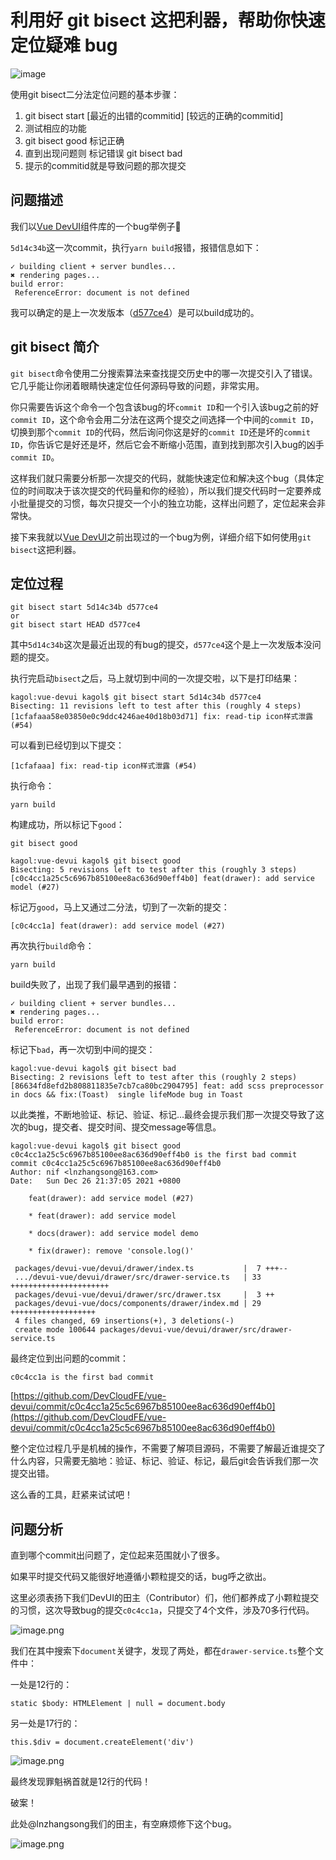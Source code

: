 # 利用好 git bisect 这把利器，帮助你快速定位疑难 bug

![image](https://user-images.githubusercontent.com/9566362/201500735-2f9a62ff-38af-49b4-9d88-67f1c0e12494.png)

使用git bisect二分法定位问题的基本步骤：
1. git bisect start [最近的出错的commitid] [较远的正确的commitid]
2. 测试相应的功能
3. git bisect good 标记正确
4. 直到出现问题则 标记错误 git bisect bad
5. 提示的commitid就是导致问题的那次提交

## 问题描述

我们以[Vue DevUI](https://github.com/DevCloudFE/vue-devui)组件库的一个bug举例子🌰

`5d14c34b`这一次commit，执行`yarn build`报错，报错信息如下：

```
✓ building client + server bundles...
✖ rendering pages...
build error:
 ReferenceError: document is not defined
```

我可以确定的是上一次发版本（[d577ce4](https://github.com/DevCloudFE/vue-devui/commit/d577ce405bdf1a6bdd10ff9a44be3497aaea1911)）是可以build成功的。

## git bisect 简介

`git bisect`命令使用二分搜索算法来查找提交历史中的哪一次提交引入了错误。它几乎能让你闭着眼睛快速定位任何源码导致的问题，非常实用。

你只需要告诉这个命令一个包含该bug的坏`commit ID`和一个引入该bug之前的好`commit ID`，这个命令会用二分法在这两个提交之间选择一个中间的`commit ID`，切换到那个`commit ID`的代码，然后询问你这是好的`commit ID`还是坏的`commit ID`，你告诉它是好还是坏，然后它会不断缩小范围，直到找到那次引入bug的凶手`commit ID`。

这样我们就只需要分析那一次提交的代码，就能快速定位和解决这个bug（具体定位的时间取决于该次提交的代码量和你的经验），所以我们提交代码时一定要养成小批量提交的习惯，每次只提交一个小的独立功能，这样出问题了，定位起来会非常快。

接下来我就以[Vue DevUI](https://github.com/DevCloudFE/vue-devui)之前出现过的一个bug为例，详细介绍下如何使用`git bisect`这把利器。

## 定位过程

```
git bisect start 5d14c34b d577ce4
or
git bisect start HEAD d577ce4
```

其中`5d14c34b`这次是最近出现的有bug的提交，`d577ce4`这个是上一次发版本没问题的提交。

执行完启动`bisect`之后，马上就切到中间的一次提交啦，以下是打印结果：
```
kagol:vue-devui kagol$ git bisect start 5d14c34b d577ce4
Bisecting: 11 revisions left to test after this (roughly 4 steps)
[1cfafaaa58e03850e0c9ddc4246ae40d18b03d71] fix: read-tip icon样式泄露 (#54)
```

可以看到已经切到以下提交：
```
[1cfafaaa] fix: read-tip icon样式泄露 (#54)
```

执行命令：
```
yarn build
```

构建成功，所以标记下`good`：
```
git bisect good
```

```
kagol:vue-devui kagol$ git bisect good
Bisecting: 5 revisions left to test after this (roughly 3 steps)
[c0c4cc1a25c5c6967b85100ee8ac636d90eff4b0] feat(drawer): add service model (#27)
```

标记万`good`，马上又通过二分法，切到了一次新的提交：
```
[c0c4cc1a] feat(drawer): add service model (#27)
```

再次执行`build`命令：
```
yarn build
```

build失败了，出现了我们最早遇到的报错：
```
✓ building client + server bundles...
✖ rendering pages...
build error:
 ReferenceError: document is not defined
```

标记下`bad`，再一次切到中间的提交：
```
kagol:vue-devui kagol$ git bisect bad
Bisecting: 2 revisions left to test after this (roughly 2 steps)
[86634fd8efd2b808811835e7cb7ca80bc2904795] feat: add scss preprocessor in docs && fix:(Toast)  single lifeMode bug in Toast 
```

以此类推，不断地验证、标记、验证、标记...最终会提示我们那一次提交导致了这次的bug，提交者、提交时间、提交message等信息。

```
kagol:vue-devui kagol$ git bisect good
c0c4cc1a25c5c6967b85100ee8ac636d90eff4b0 is the first bad commit
commit c0c4cc1a25c5c6967b85100ee8ac636d90eff4b0
Author: nif <lnzhangsong@163.com>
Date:   Sun Dec 26 21:37:05 2021 +0800

    feat(drawer): add service model (#27)
    
    * feat(drawer): add service model
    
    * docs(drawer): add service model demo
    
    * fix(drawer): remove 'console.log()'

 packages/devui-vue/devui/drawer/index.ts           |  7 +++--
 .../devui-vue/devui/drawer/src/drawer-service.ts   | 33 ++++++++++++++++++++++
 packages/devui-vue/devui/drawer/src/drawer.tsx     |  3 ++
 packages/devui-vue/docs/components/drawer/index.md | 29 +++++++++++++++++++
 4 files changed, 69 insertions(+), 3 deletions(-)
 create mode 100644 packages/devui-vue/devui/drawer/src/drawer-service.ts
```

最终定位到出问题的commit：
```
c0c4cc1a is the first bad commit
```

[https://github.com/DevCloudFE/vue-devui/commit/c0c4cc1a25c5c6967b85100ee8ac636d90eff4b0](https://github.com/DevCloudFE/vue-devui/commit/c0c4cc1a25c5c6967b85100ee8ac636d90eff4b0)

整个定位过程几乎是机械的操作，不需要了解项目源码，不需要了解最近谁提交了什么内容，只需要无脑地：验证、标记、验证、标记，最后git会告诉我们那一次提交出错。

这么香的工具，赶紧来试试吧！

## 问题分析

直到哪个commit出问题了，定位起来范围就小了很多。

如果平时提交代码又能很好地遵循小颗粒提交的话，bug呼之欲出。

这里必须表扬下我们DevUI的田主（Contributor）们，他们都养成了小颗粒提交的习惯，这次导致bug的提交`c0c4cc1a`，只提交了4个文件，涉及70多行代码。

![image.png](https://p6-juejin.byteimg.com/tos-cn-i-k3u1fbpfcp/20e682407cfe4cafb6a5360f4c36537c~tplv-k3u1fbpfcp-watermark.image?)

我们在其中搜索下`document`关键字，发现了两处，都在`drawer-service.ts`整个文件中：

一处是12行的：
```
static $body: HTMLElement | null = document.body
```

另一处是17行的：
```
this.$div = document.createElement('div')
```

![image.png](https://p3-juejin.byteimg.com/tos-cn-i-k3u1fbpfcp/b7e5478cc5e84a10989052ee8c2d3f76~tplv-k3u1fbpfcp-watermark.image?)

最终发现罪魁祸首就是12行的代码！

破案！

此处@lnzhangsong我们的田主，有空麻烦修下这个bug。


![image.png](https://p9-juejin.byteimg.com/tos-cn-i-k3u1fbpfcp/4fe8aa9b5b1a4a3a970a745d259f9953~tplv-k3u1fbpfcp-watermark.image?)


<EditInfo time="2021年12月27日 23:49" title="阅读 4606 ·  点赞 84 ·  评论 24 ·  收藏 66" />
